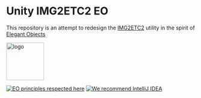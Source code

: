 # Unity IMG2ETC2 EO

This repository is an attempt to redesign the [IMG2ETC2](https://github.com/LLarean/img2etc2) utility in the spirit of [Elegant Objects](https://www.elegantobjects.org/)

<img alt="logo" src="https://www.objectionary.com/cactus.svg" height="100px" />

[![EO principles respected here](https://www.elegantobjects.org/badge.svg)](https://www.elegantobjects.org)
[![We recommend IntelliJ IDEA](https://www.elegantobjects.org/intellij-idea.svg)](https://www.jetbrains.com/idea/)